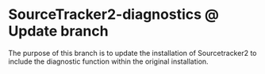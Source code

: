 # SourceTracker2-diagnostics @ Update branch
The purpose of this branch is to update the installation of Sourcetracker2 to include the diagnostic function within the original installation. 
